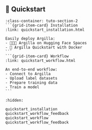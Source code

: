 ## 🚀 Quickstart

````{grid}  1 1 2 2
:class-container: tuto-section-2
```{grid-item-card} Installation
:link: quickstart_installation.html

Easily deploy Argilla:
- 👩🏽‍🚀 Argilla on Hugging Face Spaces
- 🐳 Argilla Quickstart with Docker
```
```{grid-item-card} Workflow
:link: quickstart_workflow.html

An end-to-end workflow:
- Connect to Argilla
- Upload label datasets
- Prepare training data
- Train a model
```
````

```{toctree}
:hidden:

quickstart_installation
quickstart_workflow_feedback
quickstart_workflow
quickstart_workflow_feedback
```

